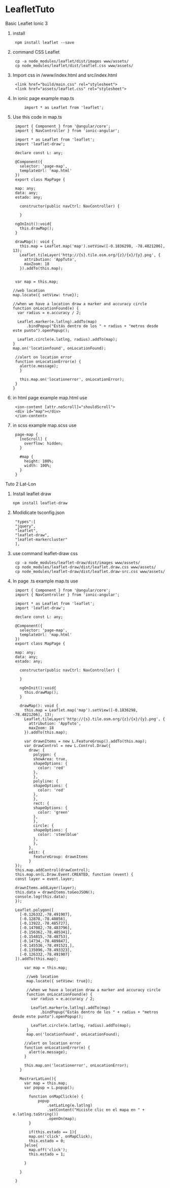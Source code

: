# LeafletTuto
Basic Leaflet Ionic 3

1. install

        npm install leaflet --save
        
2. command CSS Leaflet

        cp -a node_modules/leaflet/dist/images www/assets/
        cp node_modules/leaflet/dist/leaflet.css www/assets/

3. Import css in /www/index.html and src/index.html

        <link href="build/main.css" rel="stylesheet"> 
        <link href="assets/leaflet.css" rel="stylesheet"> 
            
4. In ionic page example map.ts

            import * as Leaflet from 'leaflet';
            
5. Use this code in map.ts


        import { Component } from '@angular/core';
        import { NavController } from 'ionic-angular';

        import * as Leaflet from 'leaflet';
        import 'leaflet-draw';

        declare const L: any; 

        @Component({
          selector: 'page-map',
          templateUrl: 'map.html'
        })
        export class MapPage {

        map: any;
        data: any;
        estado: any;

          constructor(public navCtrl: NavController) {

          }

        ngOnInit():void{
          this.drawMap();
        }

        drawMap(): void {
          this.map = Leaflet.map('map').setView([-0.1836298, -78.4821206], 13);
          Leaflet.tileLayer('http://{s}.tile.osm.org/{z}/{x}/{y}.png', {
            attribution: 'AppTuto',
            maxZoom: 18
          }).addTo(this.map);


        var map = this.map;

       //web location
       map.locate({ setView: true});

       //when we have a location draw a marker and accuracy circle
       function onLocationFound(e) {
         var radius = e.accuracy / 2;

         Leaflet.marker(e.latlng).addTo(map)
             .bindPopup("Estás dentro de los " + radius + "metros desde este punto").openPopup();

         Leaflet.circle(e.latlng, radius).addTo(map);
       }
       map.on('locationfound', onLocationFound);

        //alert on location error
        function onLocationError(e) {
          alert(e.message);
          }

          this.map.on('locationerror', onLocationError);
        }
       }
  
6. in html page example map.html use

        <ion-content [attr.noScroll]="shouldScroll">
        <div id="map"></div>
        </ion-content>

7. in scss example map.scss use

        page-map {
          [noScroll] {
            overflow: hidden;
          }

          #map {
            height: 100%;
            width: 100%;
          }
        }


Tuto 2 Lat-Lon

1.  Install leaflet draw

        npm install leaflet-draw

2. Modidicate tsconfig.json

        "types":[
        "jquery",
        "leaflet",
        "leaflet-draw",
        "leaflet-markercluster"
        ],
3. use command leaflet-draw css

        cp -a node_modules/leaflet-draw/dist/images www/assets/
        cp node_modules/leaflet-draw/dist/leaflet.draw.css www/assets/
        cp node_modules/leaflet-draw/dist/leaflet.draw-src.css www/assets/
4. In page .ts example map.ts use 

        import { Component } from '@angular/core';
        import { NavController } from 'ionic-angular';

        import * as Leaflet from 'leaflet';
        import 'leaflet-draw';

        declare const L: any; 

        @Component({
          selector: 'page-map',
          templateUrl: 'map.html'
        })
        export class MapPage {

        map: any;
        data: any;
        estado: any;

          constructor(public navCtrl: NavController) {

          }

          ngOnInit():void{
            this.drawMap();
          }

          drawMap(): void {
            this.map = Leaflet.map('map').setView([-0.1836298, -78.4821206], 13);
            Leaflet.tileLayer('http://{s}.tile.osm.org/{z}/{x}/{y}.png', {
              attribution: 'AppTuto',
              maxZoom: 18
            }).addTo(this.map);

            var drawnItems = new L.FeatureGroup().addTo(this.map);
            var drawControl = new L.Control.Draw({
              draw: {
                polygon: {
                showArea: true,
                shapeOptions: {
                  color: 'red'
                },
                },
                polyline: {
                shapeOptions: {
                  color: 'red'
                },
                },
                rect: {
                shapeOptions: {
                  color: 'green'
                },
                },
                circle: {
                shapeOptions: {
                  color: 'steelblue'
                },
                },
              },
              edit: {
                featureGroup: drawnItems
              }
        });
        this.map.addControl(drawControl);
        this.map.on(L.Draw.Event.CREATED, function (event) {
        const layer = event.layer;

        drawnItems.addLayer(layer);
        this.data = drawnItems.toGeoJSON();
        console.log(this.data);
        });

        Leaflet.polygon([
          [-0.126332,-78.491907],
          [-0.12878,-78.48856],
          [-0.13922,-78.485727],
          [-0.147082,-78.483796],
          [-0.156362,-78.485341],
          [-0.154815,-78.48753],
          [-0.14734,-78.489847],
          [-0.145536,-78.491521,],
          [-0.135096,-78.493323],
          [-0.126332,-78.491907]
        ]).addTo(this.map);

            var map = this.map;

             //web location
             map.locate({ setView: true});

             //when we have a location draw a marker and accuracy circle
             function onLocationFound(e) {
               var radius = e.accuracy / 2;

               Leaflet.marker(e.latlng).addTo(map)
                   .bindPopup("Estás dentro de los " + radius + "metros desde este punto").openPopup();

               Leaflet.circle(e.latlng, radius).addTo(map);
             }
             map.on('locationfound', onLocationFound);

            //alert on location error
            function onLocationError(e) {
              alert(e.message);
            }

            this.map.on('locationerror', onLocationError);
          }

          MostrarLatLon(){
            var map = this.map;
            var popup = L.popup();

              function onMapClick(e) {
                  popup
                      .setLatLng(e.latlng)
                      .setContent("Hiciste clic en el mapa en " + e.latlng.toString())
                      .openOn(map);
              }

              if(this.estado == 1){
              map.on('click', onMapClick);
              this.estado = 0;
            }else{
              map.off('click');
              this.estado = 1;

            }

          }

        }


      


